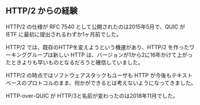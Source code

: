 ## HTTP/2 からの経験

HTTP/2 の仕様が RFC 7540 として公開されたのは2015年5月で、QUIC が IETF に最初に提出されるわずか1ヶ月前でした。

HTTP/2 では、既存のHTTPを変えようという機運があり、HTTP/2 を作ったワーキンググループは新しい HTTP は、バージョンが1から2に16年かけて上がったときよりも早いものとなるだろうと確信していました。

HTTP/2 の時点ではソフトウェアスタックもユーザも HTTP が今後もテキストベースのプロトコルのまま、何かができるとは考えないようになってきました。

HTTP-over-QUIC が HTTP/3と名前が変わったのは2018年11月でした。
